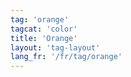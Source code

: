 ```yaml
---
tag: 'orange'
tagcat: 'color'
title: 'Orange'
layout: 'tag-layout'
lang_fr: '/fr/tag/orange'
---
```

